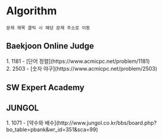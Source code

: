 # Algorithm
```
문제 제목 클릭 시 해당 문제 주소로 이동
```
<h2>Baekjoon Online Judge</h2>
1. 1181 - [단어 정렬](https://www.acmicpc.net/problem/1181)</br>
2. 2503 - [숫자 야구](https://www.acmicpc.net/problem/2503)
<h2>SW Expert Academy</h2>
<h2>JUNGOL</h2>
1. 1071 - [약수와 배수](http://www.jungol.co.kr/bbs/board.php?bo_table=pbank&wr_id=351&sca=99)
